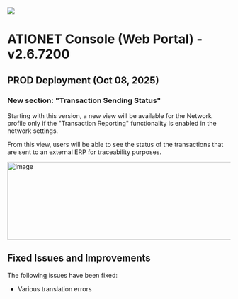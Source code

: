 <img src="https://github.com/Ationet/ationetdocs/raw/master/Content/Images/ATIOnetLogo_250x70.png" />
</p>

# ATIONET Console (Web Portal) - v2.6.7200

## PROD Deployment (Oct 08, 2025)

### New section: **"Transaction Sending Status"**
Starting with this version, a new view will be available for the Network profile only if the "Transaction Reporting" functionality is enabled in the network settings.

From this view, users will be able to see the status of the transactions that are sent to an external ERP for traceability purposes.

<img width="776" height="176" alt="image" src="https://github.com/user-attachments/assets/7e308d57-ebe7-4147-998f-2e5f6c13a00d" />


## Fixed Issues and Improvements
The following issues have been fixed:  
- Various translation errors
